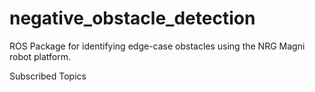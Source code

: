 # negative_obstacle_detection
ROS Package for identifying edge-case obstacles using the NRG Magni robot platform.

Subscribed Topics

